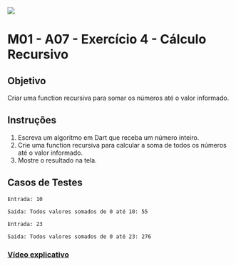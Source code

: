 ﻿![](https://i.imgur.com/xG74tOh.png)

# M01 - A07 - Exercício 4 - Cálculo Recursivo

## Objetivo

Criar uma function recursiva para somar os números até o valor informado.

## Instruções

1. Escreva um algoritmo em Dart que receba um número inteiro.
2. Crie uma function recursiva para calcular a soma de todos os números até o valor informado.
3. Mostre o resultado na tela.

## Casos de Testes

```
Entrada: 10

Saída: Todos valores somados de 0 até 10: 55
```

```
Entrada: 23

Saída: Todos valores somados de 0 até 23: 276
```

### [Vídeo explicativo](https://drive.google.com/file/d/1s2ieSsmYubV5gsdkvM8L_WkdwjOs6gNB/view?usp=sharing)
